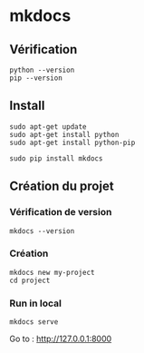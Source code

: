 # mkdocs

## Vérification
	python --version
	pip --version

## Install
	sudo apt-get update
	sudo apt-get install python
	sudo apt-get install python-pip

	sudo pip install mkdocs


## Création du projet
### Vérification de version
	mkdocs --version

### Création
	mkdocs new my-project
	cd project

### Run in local
	mkdocs serve

Go to : http://127.0.0.1:8000
